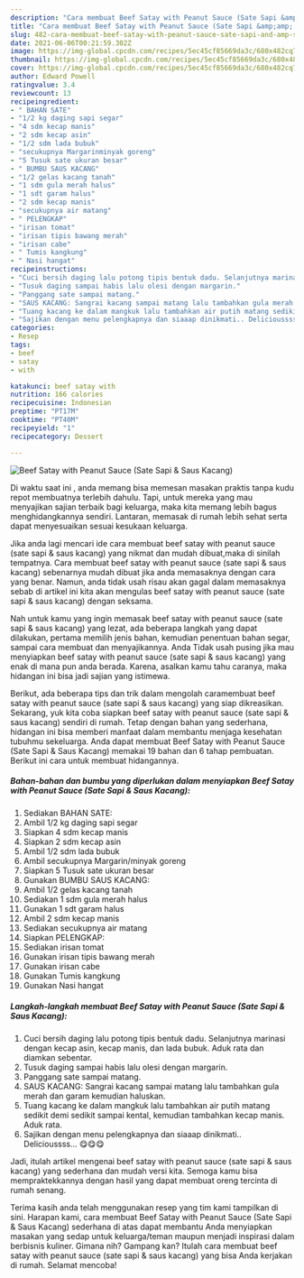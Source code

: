 ```yaml
---
description: "Cara membuat Beef Satay with Peanut Sauce (Sate Sapi &amp;amp; Saus Kacang) yang nikmat dan Mudah Dibuat"
title: "Cara membuat Beef Satay with Peanut Sauce (Sate Sapi &amp;amp; Saus Kacang) yang nikmat dan Mudah Dibuat"
slug: 482-cara-membuat-beef-satay-with-peanut-sauce-sate-sapi-and-amp-saus-kacang-yang-nikmat-dan-mudah-dibuat
date: 2021-06-06T00:21:59.302Z
image: https://img-global.cpcdn.com/recipes/5ec45cf85669da3c/680x482cq70/beef-satay-with-peanut-sauce-sate-sapi-saus-kacang-foto-resep-utama.jpg
thumbnail: https://img-global.cpcdn.com/recipes/5ec45cf85669da3c/680x482cq70/beef-satay-with-peanut-sauce-sate-sapi-saus-kacang-foto-resep-utama.jpg
cover: https://img-global.cpcdn.com/recipes/5ec45cf85669da3c/680x482cq70/beef-satay-with-peanut-sauce-sate-sapi-saus-kacang-foto-resep-utama.jpg
author: Edward Powell
ratingvalue: 3.4
reviewcount: 13
recipeingredient:
- " BAHAN SATE"
- "1/2 kg daging sapi segar"
- "4 sdm kecap manis"
- "2 sdm kecap asin"
- "1/2 sdm lada bubuk"
- "secukupnya Margarinminyak goreng"
- "5 Tusuk sate ukuran besar"
- " BUMBU SAUS KACANG"
- "1/2 gelas kacang tanah"
- "1 sdm gula merah halus"
- "1 sdt garam halus"
- "2 sdm kecap manis"
- "secukupnya air matang"
- " PELENGKAP"
- "irisan tomat"
- "irisan tipis bawang merah"
- "irisan cabe"
- " Tumis kangkung"
- " Nasi hangat"
recipeinstructions:
- "Cuci bersih daging lalu potong tipis bentuk dadu. Selanjutnya marinasi dengan kecap asin, kecap manis, dan lada bubuk. Aduk rata dan diamkan sebentar."
- "Tusuk daging sampai habis lalu olesi dengan margarin."
- "Panggang sate sampai matang."
- "SAUS KACANG: Sangrai kacang sampai matang lalu tambahkan gula merah dan garam kemudian haluskan."
- "Tuang kacang ke dalam mangkuk lalu tambahkan air putih matang sedikit demi sedikit sampai kental, kemudian tambahkan kecap manis. Aduk rata."
- "Sajikan dengan menu pelengkapnya dan siaaap dinikmati.. Delicioussss... 😋😋😋"
categories:
- Resep
tags:
- beef
- satay
- with

katakunci: beef satay with 
nutrition: 166 calories
recipecuisine: Indonesian
preptime: "PT17M"
cooktime: "PT40M"
recipeyield: "1"
recipecategory: Dessert

---
```



![Beef Satay with Peanut Sauce (Sate Sapi &amp; Saus Kacang)](https://img-global.cpcdn.com/recipes/5ec45cf85669da3c/680x482cq70/beef-satay-with-peanut-sauce-sate-sapi-saus-kacang-foto-resep-utama.jpg)

Di waktu  saat ini , anda memang bisa memesan masakan praktis tanpa kudu repot membuatnya terlebih dahulu. Tapi, untuk mereka yang mau menyajikan sajian terbaik bagi keluarga, maka kita memang lebih bagus menghidangkannya sendiri. Lantaran, memasak di rumah lebih sehat serta dapat menyesuaikan sesuai kesukaan keluarga.

Jika anda lagi mencari ide cara membuat beef satay with peanut sauce (sate sapi &amp; saus kacang) yang nikmat dan mudah dibuat,maka di sinilah tempatnya. Cara membuat beef satay with peanut sauce (sate sapi &amp; saus kacang)  sebenarnya mudah dibuat jika anda memasaknya dengan cara yang benar. Namun, anda tidak usah risau akan gagal dalam memasaknya 
sebab di artikel ini kita akan mengulas beef satay with peanut sauce (sate sapi &amp; saus kacang) dengan seksama.  



Nah untuk kamu yang ingin memasak beef satay with peanut sauce (sate sapi &amp; saus kacang) yang lezat, ada beberapa langkah yang dapat dilakukan, pertama memilih jenis bahan, kemudian penentuan bahan segar, sampai cara membuat dan menyajikannya. Anda Tidak usah pusing jika mau menyiapkan beef satay with peanut sauce (sate sapi &amp; saus kacang) yang enak di mana pun anda berada. Karena, asalkan kamu  tahu caranya, maka hidangan ini bisa jadi sajian yang istimewa.

Berikut, ada beberapa tips dan trik dalam mengolah caramembuat beef satay with peanut sauce (sate sapi &amp; saus kacang) yang siap dikreasikan. Sekarang, yuk kita coba siapkan beef satay with peanut sauce (sate sapi &amp; saus kacang) sendiri di rumah. Tetap dengan bahan yang sederhana, hidangan ini bisa memberi manfaat dalam membantu menjaga kesehatan tubuhmu sekeluarga. Anda dapat membuat Beef Satay with Peanut Sauce (Sate Sapi &amp; Saus Kacang) memakai 19 bahan dan 6 tahap pembuatan. Berikut ini cara untuk membuat hidangannya.

<!--inarticleads1-->

##### Bahan-bahan dan bumbu yang diperlukan dalam menyiapkan Beef Satay with Peanut Sauce (Sate Sapi &amp; Saus Kacang):

1. Sediakan  BAHAN SATE:
1. Ambil 1/2 kg daging sapi segar
1. Siapkan 4 sdm kecap manis
1. Siapkan 2 sdm kecap asin
1. Ambil 1/2 sdm lada bubuk
1. Ambil secukupnya Margarin/minyak goreng
1. Siapkan 5 Tusuk sate ukuran besar
1. Gunakan  BUMBU SAUS KACANG:
1. Ambil 1/2 gelas kacang tanah
1. Sediakan 1 sdm gula merah halus
1. Gunakan 1 sdt garam halus
1. Ambil 2 sdm kecap manis
1. Sediakan secukupnya air matang
1. Siapkan  PELENGKAP:
1. Sediakan irisan tomat
1. Gunakan irisan tipis bawang merah
1. Gunakan irisan cabe
1. Gunakan  Tumis kangkung
1. Gunakan  Nasi hangat




<!--inarticleads2-->

##### Langkah-langkah membuat Beef Satay with Peanut Sauce (Sate Sapi &amp; Saus Kacang):

1. Cuci bersih daging lalu potong tipis bentuk dadu. Selanjutnya marinasi dengan kecap asin, kecap manis, dan lada bubuk. Aduk rata dan diamkan sebentar.
1. Tusuk daging sampai habis lalu olesi dengan margarin.
1. Panggang sate sampai matang.
1. SAUS KACANG: Sangrai kacang sampai matang lalu tambahkan gula merah dan garam kemudian haluskan.
1. Tuang kacang ke dalam mangkuk lalu tambahkan air putih matang sedikit demi sedikit sampai kental, kemudian tambahkan kecap manis. Aduk rata.
1. Sajikan dengan menu pelengkapnya dan siaaap dinikmati.. Delicioussss... 😋😋😋




Jadi, itulah artikel mengenai  beef satay with peanut sauce (sate sapi &amp; saus kacang)  yang sederhana dan mudah versi kita. Semoga kamu bisa mempraktekkannya dengan hasil yang dapat membuat oreng tercinta di rumah senang. 

Terima kasih anda telah menggunakan resep yang tim kami tampilkan di sini. Harapan kami, cara membuat  Beef Satay with Peanut Sauce (Sate Sapi &amp; Saus Kacang) sederhana di atas dapat membantu Anda menyiapkan masakan yang sedap untuk keluarga/teman maupun menjadi inspirasi dalam berbisnis kuliner. Gimana nih? Gampang kan? Itulah cara membuat beef satay with peanut sauce (sate sapi &amp; saus kacang) yang bisa Anda kerjakan di rumah. Selamat mencoba!

